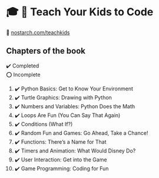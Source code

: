 # :mortar_board: :closed_book: Teach Your Kids to Code

:link: [nostarch.com/teachkids](https://nostarch.com/teachkids)

## Chapters of the book

:heavy_check_mark: Completed  
:o: Incomplete

1. :heavy_check_mark: Python Basics: Get to Know Your Environment
2. :heavy_check_mark: Turtle Graphics: Drawing with Python
3. :heavy_check_mark: Numbers and Variables: Python Does the Math
4. :heavy_check_mark: Loops Are Fun (You Can Say That Again)
5. :heavy_check_mark: Conditions (What If?)
6. :heavy_check_mark: Random Fun and Games: Go Ahead, Take a Chance!
7. :heavy_check_mark: Functions: There’s a Name for That
8. :heavy_check_mark: Timers and Animation: What Would Disney Do?
9. :heavy_check_mark: User Interaction: Get into the Game
10. :heavy_check_mark: Game Programming: Coding for Fun
